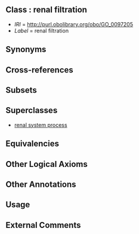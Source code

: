 
## Class : renal filtration

 * *IRI* = http://purl.obolibrary.org/obo/GO_0097205
 * *Label* = renal filtration

## Synonyms


## Cross-references


## Subsets


## Superclasses

 * [renal system process](../../GO/14/GO_0003014.md)

## Equivalencies


## Other Logical Axioms


## Other Annotations


## Usage


## External Comments

